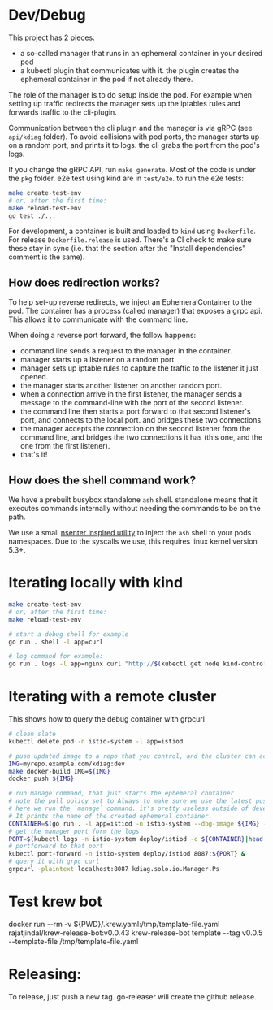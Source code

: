 
# Dev/Debug

This project has 2 pieces:
- a so-called manager that runs in an ephemeral container in your desired pod
- a kubectl plugin that communicates with it. the plugin creates the ephemeral container in the pod if not already there.

The role of the manager is to do setup inside the pod. For example when setting up traffic redirects
the manager sets up the iptables rules and forwards traffic to the cli-plugin.

Communication between the cli plugin and the manager is via gRPC (see `api/kdiag` folder). To avoid
collisions with pod ports, the manager starts up on a random port, and prints it to logs. the cli
grabs the port from the pod's logs.


If you change the gRPC API, run `make generate`.
Most of the code is under the `pkg` folder. e2e test using kind are in `test/e2e`. to run the e2e tests:

```sh
make create-test-env
# or, after the first time:
make reload-test-env
go test ./...
```

For development, a container is built and loaded to `kind` using `Dockerfile`. For release `Dockerfile.release` is used.
There's a CI check to make sure these stay in sync (i.e. that the section after the "Install dependencies" comment is the same).


## How does redirection works?

To help set-up reverse redirects, we inject an EphemeralContainer to the pod. The container has a process (called manager) that exposes a grpc api.
This allows it to communicate with the command line.

When doing a reverse port forward, the follow happens:
- command line sends a request to the manager in the container.
- manager starts up a listener on a random port
- manager sets up iptable rules to capture the traffic to the listener it just opened.
- the manager starts another listener on another random port.
- when a connection arrive in the first listener, the manager sends a message to the command-line with the port of the second listener.
- the command line then starts a port forward to that second listener's port, and connects to the local port. and bridges these two connections
- the manager accepts the connection on the second listener from the command line, and bridges the two connections it has (this one, and the one from the first listener).
- that's it!

## How does the shell command work?

We have a prebuilt busybox standalone `ash` shell. standalone means that it executes commands internally
without needing the commands to be on the path.

We use a small [nsenter inspired utility](scratch-shell/enter.c) to inject the `ash` shell to your pods namespaces.
Due to the syscalls we use, this requires linux kernel version 5.3+.

# Iterating locally with kind
```sh
make create-test-env
# or, after the first time:
make reload-test-env

# start a debug shell for example
go run . shell -l app=curl

# log command for example:
go run . logs -l app=nginx curl "http://$(kubectl get node kind-control-plane -o jsonpath='{.status.addresses[0].address}'):$(kubectl get service nginx -o jsonpath='{.spec.ports[0].nodePort}')"
```

# Iterating with a remote cluster

This shows how to query the debug container with grpcurl

```sh
# clean slate
kubectl delete pod -n istio-system -l app=istiod

# push updated image to a repo that you control, and the cluster can access
IMG=myrepo.example.com/kdiag:dev
make docker-build IMG=${IMG}
docker push ${IMG}

# run manage command, that just starts the ephemeral container
# note the pull policy set to Always to make sure we use the latest pushed image
# here we run the `manage` command. it's pretty useless outside of development hence it is hidden.
# It prints the name of the created ephemeral container.
CONTAINER=$(go run . -l app=istiod -n istio-system --dbg-image ${IMG} --pull-policy=Always manage|cut -d' ' -f1)
# get the manager port form the logs
PORT=$(kubectl logs -n istio-system deploy/istiod -c ${CONTAINER}|head -1|rev|cut -d: -f1|rev)
# portforward to that port
kubectl port-forward -n istio-system deploy/istiod 8087:${PORT} &
# query it with grpc curl
grpcurl -plaintext localhost:8087 kdiag.solo.io.Manager.Ps
```

# Test krew bot

docker run --rm -v ${PWD}/.krew.yaml:/tmp/template-file.yaml rajatjindal/krew-release-bot:v0.0.43 krew-release-bot template --tag v0.0.5 --template-file /tmp/template-file.yaml


# Releasing:
To release, just push a new tag. go-releaser will create the github release.